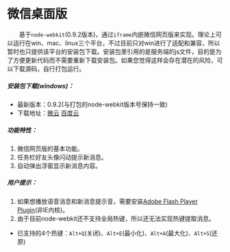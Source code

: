微信桌面版
======  
　　基于`node-webkit`(0.9.2版本)，通过`iframe`内嵌微信网页版来实现。理论上可以运行在win、mac、linux三个平台，不过目前只对win进行了适配和兼容，所以暂时也只提供该平台的安装包下载。安装包里引用的是服务端的js文件，目的是为了方便更新代码而不需要重新下载安装包。如果您觉得这样会存在潜在的风险，可以下载源码，自行打包运行。
	
    
##### 安装包下载(windows)：

* 最新版本：0.9.2(与打包的node-webkit版本号保持一致)
* 下载地址：<a href="http://share.weiyun.com/87f5c56bd6e5bcda5436eb51b0e4f02f" target="_blank">微云</a> <a href="http://pan.baidu.com/s/1kT5Gjqf" target="_blank">百度云</a>

##### 功能特性：
1. 微信网页版的基本功能。
2. 任务栏好友头像闪动提示新消息。
3. 自动弹出浮窗显示新消息内容。
    
##### 用户提示：
1. 如果想播放语音消息和新消息提示音，需要安装<a href="http://rj.baidu.com/soft/detail/15432.html" target="_blank">Adobe Flash Player Plugin</a>(非IE内核)。
2. 由于目前node-webkit还不支持全局热键，所以还无法实现热键提取消息。
 * 已支持的4个热键：`Alt+Q`(关闭)、`Alt+E`(最小化)、`Alt+A`(最大化)、`Alt+S`(还原)